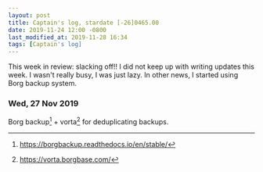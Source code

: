```yaml
---
layout: post
title: Captain's log, stardate [-26]0465.00
date: 2019-11-24 12:00 -0800
last_modified_at: 2019-11-28 16:34
tags: [Captain's log]
---
```


This week in review: slacking off!! I did not keep up with writing updates
this week. I wasn't really busy, I was just lazy. In other news, I started
using Borg backup system.

<!-- more -->

### Wed, 27 Nov 2019
Borg backup[^1] + vorta[^2] for deduplicating backups.

[^1]: <https://borgbackup.readthedocs.io/en/stable/>
[^2]: <https://vorta.borgbase.com/>
